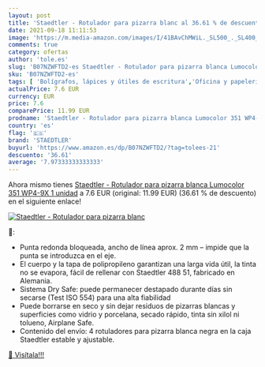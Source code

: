 ```yaml
---
layout: post
title: 'Staedtler - Rotulador para pizarra blanc al 36.61 % de descuento'
date: 2021-09-18 11:11:53
image: 'https://m.media-amazon.com/images/I/41BAvChMWiL._SL500_._SL400_.jpg'
comments: true
category: ofertas
author: 'tole.es'
slug: 'B07NZWFTD2-es Staedtler - Rotulador para pizarra blanca Lumocolor 351...'
sku: 'B07NZWFTD2-es'
tags: [ 'Bolígrafos, lápices y útiles de escritura','Oficina y papelería','Rotuladores para pizarra','Rotuladores y subrayadores','rotulador','staedtler', ]
actualPrice: 7.6 EUR
currency: EUR
price: 7.6
comparePrice: 11.99 EUR
prodname: 'Staedtler - Rotulador para pizarra blanca Lumocolor 351 WP4-9X 1 unidad'
country: 'es'
flag: '🇪🇸'
brand: 'STAEDTLER'
buyurl: 'https://www.amazon.es/dp/B07NZWFTD2/?tag=tolees-21'
descuento: '36.61'
average: '7.97333333333333'
---
```


Ahora mismo tienes [Staedtler - Rotulador para pizarra blanca Lumocolor 351 WP4-9X 1 unidad](https://www.amazon.es/dp/B07NZWFTD2/?tag=tolees-21) a 7.6 EUR (original: 11.99 EUR) (36.61 %  de descuento) en el siguiente enlace!

[![Staedtler - Rotulador para pizarra blanc](https://m.media-amazon.com/images/I/41BAvChMWiL._SL500_._SL400_.jpg)](https://www.amazon.es/dp/B07NZWFTD2/?tag=tolees-21)

🔎:

- Punta redonda bloqueada, ancho de línea aprox. 2 mm – impide que la punta se introduzca en el eje.
- El cuerpo y la tapa de polipropileno garantizan una larga vida útil, la tinta no se evapora, fácil de rellenar con Staedtler 488 51, fabricado en Alemania.
- Sistema Dry Safe: puede permanecer destapado durante días sin secarse (Test ISO 554) para una alta fiabilidad
- Puede borrarse en seco y sin dejar residuos de pizarras blancas y superficies como vidrio y porcelana, secado rápido, tinta sin xilol ni tolueno, Airplane Safe.
- Contenido del envío: 4 rotuladores para pizarra blanca negra en la caja Staedtler estable y ajustable.

[🛒 Visítala!!!](https://www.amazon.es/dp/B07NZWFTD2/?tag=tolees-21)
